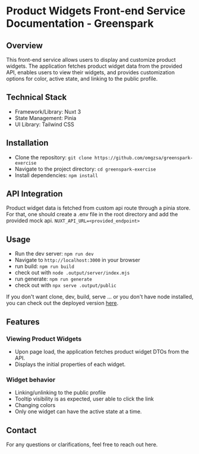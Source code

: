 # Product Widgets Front-end Service Documentation - Greenspark

## Overview

This front-end service allows users to display and customize product widgets. The application fetches product widget data from the provided API, enables users to view their widgets, and provides customization options for color, active state, and linking to the public profile.

## Technical Stack

- Framework/Library: Nuxt 3
- State Management: Pinia
- UI Library: Tailwind CSS

## Installation

- Clone the repository: `git clone https://github.com/omgzsa/greenspark-exercise`
- Navigate to the project directory: `cd greenspark-exercise`
- Install dependencies: `npm install`

## API Integration

Product widget data is fetched from custom api route through a pinia store. For that, one should create a .env file in the root directory and add the provided mock api. `NUXT_API_URL=<provided_endpoint>`

## Usage

- Run the dev server: `npm run dev`
- Navigate to `http://localhost:3000` in your browser
- run build: `npm run build`
- check out with `node .output/server/index.mjs`
- run generate: `npm run generate`
- check out with `npx serve .output/public`

If you don't want clone, dev, build, serve ... or you don't have node installed, you can check out the deployed version [here](https://cozy-kleicha-181ea7.netlify.app/).

## Features

### Viewing Product Widgets

- Upon page load, the application fetches product widget DTOs from the API.
- Displays the initial properties of each widget.

### Widget behavior

- Linking/unlinking to the public profile
- Tooltip visibility is as expected, user able to click the link
- Changing colors
- Only one widget can have the active state at a time.

## Contact

For any questions or clarifications, feel free to reach out here.
